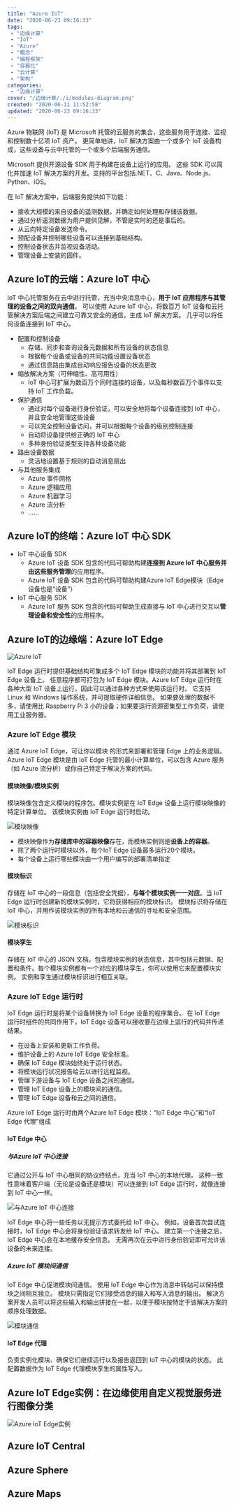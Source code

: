 ```yaml
---
title: "Azure IoT"
date: "2020-06-23 09:16:33"
tags: 
 - "边缘计算"
 - "IoT"
 - "Azure"
 - "概念"
 - "编程框架"
 - "容器化"
 - "云计算"
 - "架构"
categories: 
 - "边缘计算"
cover: "/边缘计算/./i/modules-diagram.png"
created: "2020-06-11 11:52:58"
updated: "2020-06-23 09:16:33"
---
```


Azure 物联网 (IoT) 是 Microsoft 托管的云服务的集合，这些服务用于连接、监视和控制数十亿项 IoT 资产。 更简单地讲，IoT 解决方案由一个或多个 IoT 设备构成，这些设备与云中托管的一个或多个后端服务通信。

Microsoft 提供开源设备 SDK 用于构建在设备上运行的应用。 这些 SDK 可以简化并加速 IoT 解决方案的开发。支持的平台包括.NET、C、Java、Node.js、Python、iOS。

在 IoT 解决方案中，后端服务提供如下功能：

* 接收大规模的来自设备的遥测数据，并确定如何处理和存储该数据。
* 通过分析遥测数据为用户提供见解，不管是实时的还是事后的。
* 从云向特定设备发送命令。
* 预配设备并控制哪些设备可以连接到基础结构。
* 控制设备状态并监视设备活动。
* 管理设备上安装的固件。

## Azure IoT的云端：Azure IoT 中心

IoT 中心托管服务在云中进行托管，充当中央消息中心，**用于 IoT 应用程序与其管理的设备之间的双向通信**。 可以使用 Azure IoT 中心，将数百万 IoT 设备和云托管解决方案后端之间建立可靠又安全的通信，生成 IoT 解决方案。 几乎可以将任何设备连接到 IoT 中心。

* 配置和控制设备
  * 存储、同步和查询设备元数据和所有设备的状态信息
  * 根据每个设备或设备的共同功能设置设备状态
  * 通过信息路由集成自动响应报告设备的状态更改
* 缩放解决方案（可伸缩性、高可用性）
  * IoT 中心可扩展为数百万个同时连接的设备，以及每秒数百万个事件以支持 IoT 工作负载。
* 保护通信
  * 通过对每个设备进行身份验证，可以安全地将每个设备连接到 IoT 中心，并且安全地管理这些设备
  * 可以完全控制设备访问，并可以根据每个设备的级别控制连接
  * 自动将设备提供给正确的 IoT 中心
  * 多种身份验证类型支持各种设备功能
* 路由设备数据
  * 灵活地设置基于规则的自动消息扇出
* 与其他服务集成
  * Azure 事件网格
  * Azure 逻辑应用
  * Azure 机器学习
  * Azure 流分析
  * ......

## Azure IoT的终端：Azure IoT 中心 SDK

* IoT 中心设备 SDK
  * Azure IoT 设备 SDK 包含的代码可帮助构建**连接到 Azure IoT 中心服务并由这些服务管理**的应用程序。
  * Azure IoT 设备 SDK 包含的代码可帮助构建Azure IoT Edge模块（Edge设备也是“设备”）
* IoT 中心服务 SDK
  * Azure IoT 服务 SDK 包含的代码可帮助生成直接与 IoT 中心进行交互以**管理设备和安全性**的应用程序。

## Azure IoT的边缘端：Azure IoT Edge

![Azure IoT](./i/modules-diagram.png)

IoT Edge 运行时提供基础结构可集成多个 IoT Edge 模块的功能并将其部署到 IoT Edge 设备上。 任意程序都可打包为 IoT Edge 模块。Azure IoT Edge 运行时在各种大型 IoT 设备上运行，因此可以通过各种方式来使用该运行时。 它支持 Linux 和 Windows 操作系统，并可提取硬件详细信息。 如果要处理的数据不多，请使用比 Raspberry Pi 3 小的设备；如果要运行资源密集型工作负荷，请使用工业服务器。

### Azure IoT Edge 模块

通过 Azure IoT Edge，可让你以模块 的形式来部署和管理 Edge 上的业务逻辑。 Azure IoT Edge 模块是由 IoT Edge 托管的最小计算单位，可以包含 Azure 服务（如 Azure 流分析）或你自己特定于解决方案的代码。

#### 模块映像/模块实例

模块映像包含定义模块的程序包。模块实例是在 IoT Edge 设备上运行模块映像的特定计算单位。 该模块实例由 IoT Edge 运行时启动。

![模块映像](./i/image_instance.png)

* 模块映像作为**存储库中的容器映像**存在，而模块实例则是**设备上的容器**。
* 除了两个运行时模块以外，每个IoT Edge 设备最多运行20个模块。
* 每个设备上运行哪些模块由一个用户编写的部署清单指定

#### 模块标识

存储在 IoT 中心的一段信息（包括安全凭据），**与每个模块实例一一对应**。当 IoT Edge 运行时创建新的模块实例时，它将获得相应的模块标识。 模块标识将存储在 IoT 中心，并用作该模块实例的所有本地和云通信的寻址和安全范围。

![模块标识](./i/identity.png)

#### 模块孪生

存储在 IoT 中心的 JSON 文档，包含模块实例的状态信息，其中包括元数据、配置和条件。每个模块实例都有一个对应的模块孪生，你可以使用它来配置模块实例。 实例和孪生通过模块标识进行相互关联。

### Azure IoT Edge 运行时

IoT Edge 运行时是将某个设备转换为 IoT Edge 设备的程序集合。 在 IoT Edge 运行时组件的共同作用下，IoT Edge 设备可以接收要在边缘上运行的代码并传递结果。

* 在设备上安装和更新工作负荷。
* 维护设备上的 Azure IoT Edge 安全标准。
* 确保 IoT Edge 模块始终处于运行状态。
* 将模块运行状况报告给云以进行远程监视。
* 管理下游设备与 IoT Edge 设备之间的通信。
* 管理 IoT Edge 设备上的模块间的通信。
* 管理 IoT Edge 设备和云之间的通信。

Azure IoT Edge 运行时由两个Azure IoT Edge 模块：“IoT Edge 中心”和“IoT Edge 代理”组成

#### IoT Edge 中心

##### 与Azure IoT 中心连接

它通过公开与 IoT 中心相同的协议终结点，充当 IoT 中心的本地代理。 这种一致性意味着客户端（无论是设备还是模块）可以连接到 IoT Edge 运行时，就像连接到 IoT 中心一样。

![与Azure IoT 中心连接](./i/gateway.png)

IoT Edge 中心将一些任务以无提示方式委托给 IoT 中心。 例如，设备首次尝试连接时，IoT Edge 中心会将身份验证请求转发给 IoT 中心。 建立第一个连接之后，IoT Edge 中心会在本地缓存安全信息。 无需再次在云中进行身份验证即可允许该设备的未来连接。

##### Azure IoT 模块间通信

IoT Edge 中心促进模块间通信。 使用 IoT Edge 中心作为消息中转站可以保持模块之间相互独立。 模块只需指定它们接受消息的输入和写入消息的输出。 解决方案开发人员可以将这些输入和输出拼接在一起，以便于模块按特定于该解决方案的顺序处理数据。

![模块通信](./i/module-endpoints-with-routes.png)

#### IoT Edge 代理

负责实例化模块、确保它们继续运行以及报告返回到 IoT 中心的模块的状态。 此配置数据作为 IoT Edge 代理模块孪生的属性写入。

## Azure IoT Edge实例：在边缘使用自定义视觉服务进行图像分类

![Azure IoT Edge实例](./i/custom-vision-architecture.png)

## Azure IoT Central

## Azure Sphere

## Azure Maps